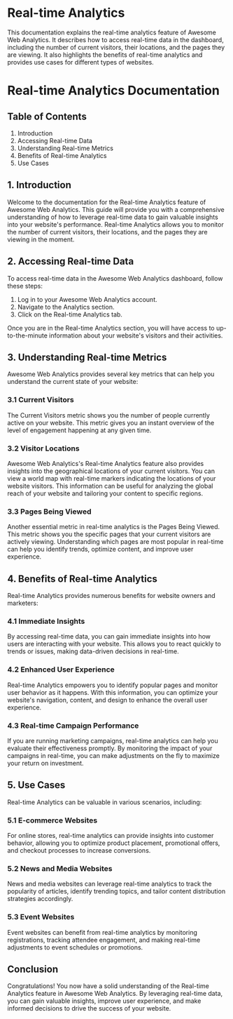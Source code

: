 <h1>Real-time Analytics</h1>
<p>This documentation explains the real-time analytics feature of Awesome Web Analytics. It describes how to access real-time data in the dashboard, including the number of current visitors, their locations, and the pages they are viewing. It also highlights the benefits of real-time analytics and provides use cases for different types of websites.</p>
<h1>Real-time Analytics Documentation</h1>
<h2>Table of Contents</h2>
<ol>
<li>Introduction</li>
<li>Accessing Real-time Data</li>
<li>Understanding Real-time Metrics</li>
<li>Benefits of Real-time Analytics</li>
<li>Use Cases</li>
</ol>
<h2>1. Introduction</h2>
<p>Welcome to the documentation for the Real-time Analytics feature of Awesome Web Analytics. This guide will provide you with a comprehensive understanding of how to leverage real-time data to gain valuable insights into your website's performance. Real-time Analytics allows you to monitor the number of current visitors, their locations, and the pages they are viewing in the moment.</p>
<h2>2. Accessing Real-time Data</h2>
<p>To access real-time data in the Awesome Web Analytics dashboard, follow these steps:</p>
<ol>
<li>Log in to your Awesome Web Analytics account.</li>
<li>Navigate to the Analytics section.</li>
<li>Click on the Real-time Analytics tab.</li>
</ol>
<p>Once you are in the Real-time Analytics section, you will have access to up-to-the-minute information about your website's visitors and their activities.</p>
<h2>3. Understanding Real-time Metrics</h2>
<p>Awesome Web Analytics provides several key metrics that can help you understand the current state of your website:</p>
<h3>3.1 Current Visitors</h3>
<p>The Current Visitors metric shows you the number of people currently active on your website. This metric gives you an instant overview of the level of engagement happening at any given time.</p>
<h3>3.2 Visitor Locations</h3>
<p>Awesome Web Analytics's Real-time Analytics feature also provides insights into the geographical locations of your current visitors. You can view a world map with real-time markers indicating the locations of your website visitors. This information can be useful for analyzing the global reach of your website and tailoring your content to specific regions.</p>
<h3>3.3 Pages Being Viewed</h3>
<p>Another essential metric in real-time analytics is the Pages Being Viewed. This metric shows you the specific pages that your current visitors are actively viewing. Understanding which pages are most popular in real-time can help you identify trends, optimize content, and improve user experience.</p>
<h2>4. Benefits of Real-time Analytics</h2>
<p>Real-time Analytics provides numerous benefits for website owners and marketers:</p>
<h3>4.1 Immediate Insights</h3>
<p>By accessing real-time data, you can gain immediate insights into how users are interacting with your website. This allows you to react quickly to trends or issues, making data-driven decisions in real-time.</p>
<h3>4.2 Enhanced User Experience</h3>
<p>Real-time Analytics empowers you to identify popular pages and monitor user behavior as it happens. With this information, you can optimize your website's navigation, content, and design to enhance the overall user experience.</p>
<h3>4.3 Real-time Campaign Performance</h3>
<p>If you are running marketing campaigns, real-time analytics can help you evaluate their effectiveness promptly. By monitoring the impact of your campaigns in real-time, you can make adjustments on the fly to maximize your return on investment.</p>
<h2>5. Use Cases</h2>
<p>Real-time Analytics can be valuable in various scenarios, including:</p>
<h3>5.1 E-commerce Websites</h3>
<p>For online stores, real-time analytics can provide insights into customer behavior, allowing you to optimize product placement, promotional offers, and checkout processes to increase conversions.</p>
<h3>5.2 News and Media Websites</h3>
<p>News and media websites can leverage real-time analytics to track the popularity of articles, identify trending topics, and tailor content distribution strategies accordingly.</p>
<h3>5.3 Event Websites</h3>
<p>Event websites can benefit from real-time analytics by monitoring registrations, tracking attendee engagement, and making real-time adjustments to event schedules or promotions.</p>
<h2>Conclusion</h2>
<p>Congratulations! You now have a solid understanding of the Real-time Analytics feature in Awesome Web Analytics. By leveraging real-time data, you can gain valuable insights, improve user experience, and make informed decisions to drive the success of your website.</p>
